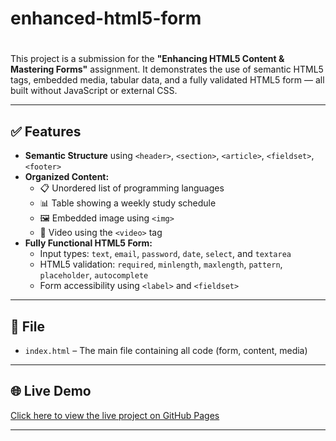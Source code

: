 # enhanced-html5-form
# 

This project is a submission for the **"Enhancing HTML5 Content & Mastering Forms"** assignment. It demonstrates the use of semantic HTML5 tags, embedded media, tabular data, and a fully validated HTML5 form — all built without JavaScript or external CSS.

---

## ✅ Features

- **Semantic Structure** using `<header>`, `<section>`, `<article>`, `<fieldset>`, `<footer>`
- **Organized Content:**
  - 📋 Unordered list of programming languages
  - 📊 Table showing a weekly study schedule
  - 🖼️ Embedded image using `<img>`
  - 🎥 Video using the `<video>` tag
- **Fully Functional HTML5 Form:**
  - Input types: `text`, `email`, `password`, `date`, `select`, and `textarea`
  - HTML5 validation: `required`, `minlength`, `maxlength`, `pattern`, `placeholder`, `autocomplete`
  - Form accessibility using `<label>` and `<fieldset>`

---

## 📁 File

- `index.html` – The main file containing all code (form, content, media)

---

## 🌐 Live Demo

[Click here to view the live project on GitHub Pages](https://dvchege.github.io/enhanced-html5-form/)

---

